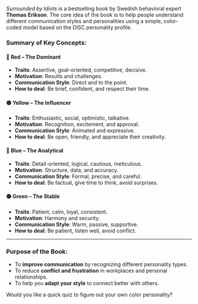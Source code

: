*Surrounded by Idiots* is a bestselling book by Swedish behavioral expert **Thomas Erikson**. The core idea of the book is to help people understand different communication styles and personalities using a simple, color-coded model based on the DISC personality profile.

### Summary of Key Concepts:

#### 🔴 Red – The Dominant

* **Traits**: Assertive, goal-oriented, competitive, decisive.
* **Motivation**: Results and challenges.
* **Communication Style**: Direct and to the point.
* **How to deal**: Be brief, confident, and respect their time.

#### 🟡 Yellow – The Influencer

* **Traits**: Enthusiastic, social, optimistic, talkative.
* **Motivation**: Recognition, excitement, and approval.
* **Communication Style**: Animated and expressive.
* **How to deal**: Be open, friendly, and appreciate their creativity.

#### 🔵 Blue – The Analytical

* **Traits**: Detail-oriented, logical, cautious, meticulous.
* **Motivation**: Structure, data, and accuracy.
* **Communication Style**: Formal, precise, and careful.
* **How to deal**: Be factual, give time to think, avoid surprises.

#### 🟢 Green – The Stable

* **Traits**: Patient, calm, loyal, consistent.
* **Motivation**: Harmony and security.
* **Communication Style**: Warm, passive, supportive.
* **How to deal**: Be patient, listen well, avoid conflict.

---

### Purpose of the Book:

* To **improve communication** by recognizing different personality types.
* To reduce **conflict and frustration** in workplaces and personal relationships.
* To help you **adapt your style** to connect better with others.

Would you like a quick quiz to figure out your own color personality?
